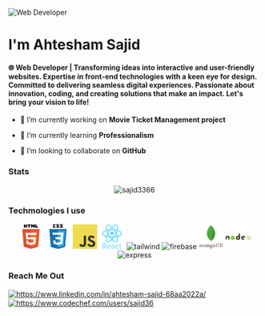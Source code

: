 ![Web Developer](https://media.licdn.com/dms/image/D5616AQGTVCgXD7n13A/profile-displaybackgroundimage-shrink_350_1400/0/1700324172365?e=1706140800&v=beta&t=V7Nm7yK4YGV9D6suAAVobB_rBjqu02wiRn7W5rkD2EQ)
<h1>I'm Ahtesham Sajid</h1>
<h4>🌐 Web Developer | Transforming ideas into interactive and user-friendly websites. Expertise in front-end technologies with a keen eye for design. Committed to delivering seamless digital experiences. Passionate about innovation, coding, and creating solutions that make an impact. Let's bring your vision to life!</h4>


- 🔭 I’m currently working on **Movie Ticket Management project**

- 🌱 I’m currently learning **Professionalism**

- 👯 I’m looking to collaborate on **GitHub**

<h3>Stats</h3>
<p align="center"><img align="center" src="https://github-readme-streak-stats.herokuapp.com/?user=sajid3366&" alt="sajid3366" /></p>

<h3 align="left">Techmologies I use</h3>
<p align="center" margin-right="5px">
  <img src="https://raw.githubusercontent.com/devicons/devicon/master/icons/html5/html5-original-wordmark.svg" alt="html5" width="50" height="50"/>
  <img src="https://raw.githubusercontent.com/devicons/devicon/master/icons/css3/css3-original-wordmark.svg" alt="css3" width="50" height="50"/>
  <img src="https://raw.githubusercontent.com/devicons/devicon/master/icons/javascript/javascript-original.svg" alt="javascript" width="50" height="50"/>
  <img src="https://raw.githubusercontent.com/devicons/devicon/master/icons/react/react-original-wordmark.svg" alt="react" width="50" height="50"/>
  <img src="https://www.vectorlogo.zone/logos/tailwindcss/tailwindcss-icon.svg" alt="tailwind" width="50" height="50"/>
  <img src="https://www.vectorlogo.zone/logos/firebase/firebase-icon.svg" alt="firebase" width="50" height="50"/>
  <img src="https://raw.githubusercontent.com/devicons/devicon/master/icons/mongodb/mongodb-original-wordmark.svg" alt="mongodb" width="50" height="50"/>
  <img src="https://raw.githubusercontent.com/devicons/devicon/master/icons/nodejs/nodejs-original-wordmark.svg" alt="nodejs" width="50" height="50"/>
  <img src="https://www.vectorlogo.zone/logos/expressjs/expressjs-icon.svg" alt="express" width="50" height="50"/>
</p>


<h3 align="left">Reach Me Out</h3>
<p align="left">
<a href="https://linkedin.com/in/https://www.linkedin.com/in/ahtesham-sajid-68aa2022a/" target="blank"><img align="center" src="https://raw.githubusercontent.com/rahuldkjain/github-profile-readme-generator/master/src/images/icons/Social/linked-in-alt.svg" alt="https://www.linkedin.com/in/ahtesham-sajid-68aa2022a/" height="30" width="40" /></a>
<a href="https://www.codechef.com/users/https://www.codechef.com/users/sajid36" target="blank"><img align="center" src="https://cdn.jsdelivr.net/npm/simple-icons@3.1.0/icons/codechef.svg" alt="https://www.codechef.com/users/sajid36" height="30" width="40" /></a>
</p>



